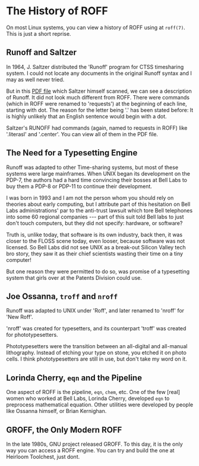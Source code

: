 # The History of ROFF

On most Linux systems, you can view a history of ROFF using at `roff(7)`. This is just a short reprise.


## Runoff and Saltzer

In 1964, J. Saltzer distributed the 'Runoff' program for CTSS timesharing system. I could not locate any documents in the original Runoff syntax and I may as well never tried.

But in this [PDF file](https://web.mit.edu/Saltzer/www/publications/ctss/AH.9.01.pdf) which Saltzer himself scanned, we can see a description of Runoff. It did not look much different from ROFF. There were commands (which in ROFF were renamed to 'requests') at the beginning of each line, starting with dot. The reason for the letter being '.' has been stated before: It is highly unlikely that an English sentence would begin with a dot.

Saltzer's RUNOFF had commands (again, named to requests in ROFF) like '.literasl' and '.center'. You can view all of them in the PDF file.

## The Need for a Typesetting Engine

Runoff was adapted to other Time-sharing systems, but most of these systems were large mainframes. When UNIX began its development on the PDP-7, the authors had a hard time convincing their bosses at Bell Labs to buy them a PDP-8 or PDP-11 to continue their development.

I was born in 1993 and I am not the person whom you should rely on theories about early computing, but I attribute part of this hesitation on Bell Labs administrations' par to the anti-trust lawsuit which tore Bell telephones into some 60 regional companies --- part of this suit told Bell labs to just don't touch computers, but they did not specify: hardware, or software?

Truth is, unlike today, that software is its own industry, back then, it was closer to the FLOSS scene today, even looser, because software was not licensed. So Bell Labs did not see UNIX as a break-out Silicon Valley tech bro story, they saw it as their chief scientists wasting their time on a tiny computer!

But one reason they were permitted to do so, was promise of a typesetting system that girls over at the Patents Division could use. 


## Joe Ossanna, `troff` and `nroff`

Runoff was adapted to UNIX under 'Roff', and later renamed to 'nroff' for 'New Roff'.

'nroff' was created for typesetters, and its counterpart 'troff' was created for phototypesetters.

Phototypesetters were the transition between an all-digital and all-manual lithography. Instead of etching your type on stone, you etched it on photo cells. I think phototypesetters are still in use, but don't take my word on it.


## Lorinda Cherry, `eqn` and the Pipeline

One aspect of ROFF is the pipeline, `eqn`, `chem`, etc. One of the few [real] women who worked at Bell Labs, Lorinda Cherry, developed `eqn` to preprocess mathematical equation. Other utilities were developed by people like Ossanna himself, or Brian Kernighan. 


## GROFF, the Only Modern ROFF


In the late 1980s, GNU project released GROFF. To this day, it is the only way you can access a ROFF engine. You can try and build the one at Heirloom Toolchest, just dont.



